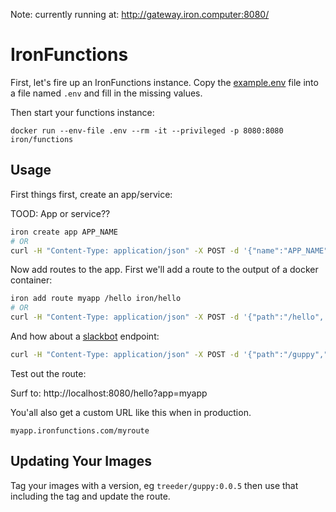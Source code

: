 Note: currently running at: http://gateway.iron.computer:8080/

# IronFunctions

First, let's fire up an IronFunctions instance. Copy the [example.env](example.env) file into a file named `.env` and fill in the missing values. 

Then start your functions instance:

```
docker run --env-file .env --rm -it --privileged -p 8080:8080 iron/functions
```

## Usage

First things first, create an app/service:

TOOD: App or service??

```sh
iron create app APP_NAME
# OR
curl -H "Content-Type: application/json" -X POST -d '{"name":"APP_NAME"}' http://localhost:8080/api/v1/apps
```

Now add routes to the app. First we'll add a route to the output of a docker container:

```sh
iron add route myapp /hello iron/hello
# OR
curl -H "Content-Type: application/json" -X POST -d '{"path":"/hello", "image":"iron/hello", "type":"run"}' http://localhost:8080/api/v1/apps/myapp/routes
```

And how about a [slackbot](https://github.com/treeder/slackbots/tree/master/guppy) endpoint:

```sh
curl -H "Content-Type: application/json" -X POST -d '{"path":"/guppy","image":"treeder/guppy:0.0.2", "content_type": "application/json"}' http://localhost:8080/api/v1/apps/myapp/routes
```

Test out the route:

Surf to: http://localhost:8080/hello?app=myapp

You'all also get a custom URL like this when in production.

```
myapp.ironfunctions.com/myroute
```

## Updating Your Images

Tag your images with a version, eg `treeder/guppy:0.0.5` then use that including the tag and update
the route.
